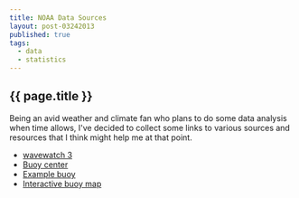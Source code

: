 ```yaml
---
title: NOAA Data Sources
layout: post-03242013
published: true
tags:
  - data
  - statistics
---
```


## {{ page.title }}

Being an avid weather and climate fan who plans to do some data analysis when
time allows, I've decided to collect some links to various sources and resources
that I think might help me at that point.

- [wavewatch 3][wavewatch3]
- [Buoy center][buoycenter]
- [Example buoy][examplebuoy]
- [Interactive buoy map][buoymap]

[wavewatch3]: http://polar.ncep.noaa.gov/waves/viewer.shtml?-multi_1-latest-US_eastcoast-hs_sw1-
[buoycenter]: https://www.ndbc.noaa.gov/obs.shtml?lat=28.277950&lon=-80.391504&zoom=6&type=oceans&status=r&pgm=&op=&ls=n
[examplebuoy]: https://www.ndbc.noaa.gov/station_page.php?station=41010
[buoymap]: https://tidesandcurrents.noaa.gov/map/index.shtml
